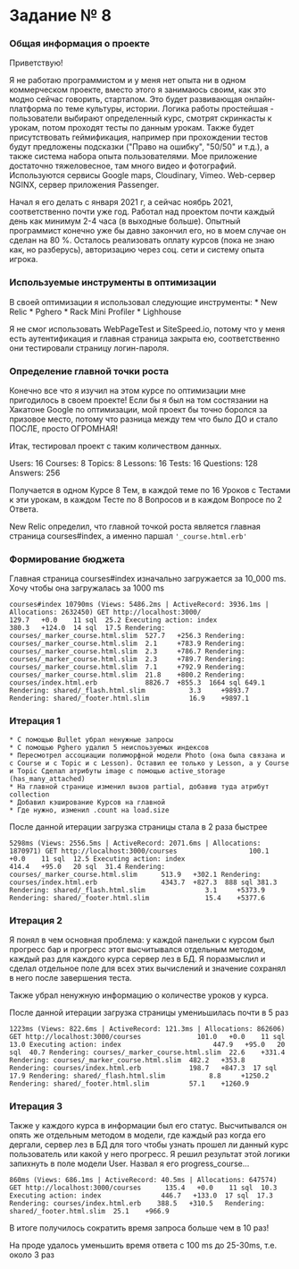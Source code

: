 # Задание № 8

### Общая информация о проекте

Приветствую!

Я не работаю программистом и у меня нет опыта ни в одном коммерческом проекте, вместо этого я занимаюсь своим, как это модно сейчас говорить, стартапом.
Это будет развивающая онлайн-платформа по теме культуры, истории. 
Логика работы простейшая - пользователи выбирают определенный курс, смотрят скринкасты к урокам, потом проходят тесты по данным урокам.
Также будет присутствовать геймификация, например при прохождении тестов будут предложены подсказки ("Право на ошибку", "50/50" и т.д.), а также система набора опыта пользователями.
Мое приложение достаточно тяжеловесное, там много видео и фотографий. Используются сервисы Google maps, Cloudinary, Vimeo. 
Web-сервер NGINX, сервер приложения Passenger.

Начал я его делать с января 2021 г, а сейчас ноябрь 2021, соответственно почти уже год. 
Работал над проектом почти каждый день как минимум 2-4 часа (в выходные больше). 
Опытный программист конечно уже бы давно закончил его, но в моем случае он сделан на 80 %. 
Осталось реализовать оплату курсов (пока не знаю как, но разберусь), авторизацию через соц. сети и систему опыта игрока.

### Используемые инструменты в оптимизации

В своей оптимизации я использовал следующие инструменты:
	* New Relic
	* Pghero
	* Rack Mini Profiler
	* Lighhouse

Я не смог использовать WebPageTest и SiteSpeed.io, потому что у меня есть аутентификация и главная страница закрыта ею, соответственно они тестировали страницу логин-пароля.

### Определение главной точки роста

Конечно все что я изучил на этом курсе по оптимизации мне пригодилось в своем проекте!
Если бы я был на том состязании на Хакатоне Google по оптимизации, мой проект бы точно боролся за призовое место, потому что разница между тем что было ДО и стало ПОСЛЕ, просто ОГРОМНАЯ!

Итак, тестировал проект с таким количеством данных.

Users: 16
Courses: 8
Topics: 8
Lessons: 16
Tests: 16
Questions: 128
Answers: 256

Получается в одном Курсе 8 Тем, в каждой теме по 16 Уроков с Тестами к эти урокам, в каждом Тесте по 8 Вопросов и в каждом Вопросе по 2 Ответа.

New Relic определил, что главной точкой роста является главная страница courses#index, а именно паршал `'_course.html.erb'`

### Формирование бюджета
Главная страница courses#index изначально загружается за 10_000 ms.
Хочу чтобы она загружалась за 1000 ms

`
courses#index
10790ms (Views: 5486.2ms | ActiveRecord: 3936.1ms | Allocations: 2632450)
 GET http://localhost:3000/ 					129.7 	+0.0 	11 sql 	25.2
  Executing action: index 						380.3 	+124.0 	14 sql 	17.5
   Rendering: courses/_marker_course.html.slim 	527.7 	+256.3
   Rendering: courses/_marker_course.html.slim 	2.1 	+783.9
   Rendering: courses/_marker_course.html.slim 	2.3 	+786.7
   Rendering: courses/_marker_course.html.slim 	2.3 	+789.7
   Rendering: courses/_marker_course.html.slim 	7.1 	+792.9
   Rendering: courses/_marker_course.html.slim 	21.8 	+800.2
   Rendering: courses/index.html.erb 			8826.7 	+855.3 	1664 sql 649.1
   Rendering: shared/_flash.html.slim 			3.3 	+9893.7
   Rendering: shared/_footer.html.slim 			16.9 	+9897.1
`

### Итерация 1

	* С помощью Bullet убрал ненужные запросы
	* С помощью Pghero удалил 5 неиспоьзуемых индексов
	* Пересмотрел ассоциации полиморфной модели Photo (она была связана и с Course и с Topic и с Lesson). Оставил ее только у Lesson, а у Course и Topic Сделал атрибуты image с помощью active_storage (has_many_attached)
	* На главной странице изменил вызов partial, добавив туда атрибут collection
	* Добавил кэширование Курсов на главной
	* Где нужно, изменил .count на load.size

После данной итерации загрузка страницы стала в 2 раза быстрее

`
5298ms (Views: 2556.5ms | ActiveRecord: 2071.6ms | Allocations: 1870971)
 GET http://localhost:3000/courses 					100.1 	+0.0 	11 sql 	12.5
  Executing action: index 							414.4 	+95.0 	20 sql 	31.4
   Rendering: courses/_marker_course.html.slim 		513.9 	+302.1
   Rendering: courses/index.html.erb 				4343.7 	+827.3 	888 sql 381.3
   Rendering: shared/_flash.html.slim 				3.1 	+5373.9
   Rendering: shared/_footer.html.slim 				15.4 	+5377.6
`

### Итерация 2

Я понял в чем основная проблема: у каждой панельки с курсом был прогресс бар и прогресс этот высчитывался отдельным методом, каждый раз для каждого курса сервер лез в БД. 
Я поразмыслил и сделал отдельное поле для всех этих вычислений и значение сохранял в него после завершения теста.

Также убрал ненужную информацию о количестве уроков у курса.

После данной итерации загрузка страницы умениьшилась почти в 5 раз

``
1223ms (Views: 822.6ms | ActiveRecord: 121.3ms | Allocations: 862606)
 GET http://localhost:3000/courses 				101.0 	+0.0 	11 sql 	13.0
  Executing action: index 						447.9 	+95.0 	20 sql 	40.7
   Rendering: courses/_marker_course.html.slim 	22.6 	+331.4 	
   Rendering: courses/_marker_course.html.slim 	482.2 	+353.8 	
   Rendering: courses/index.html.erb 			198.7 	+847.3 	17 sql 	17.9
   Rendering: shared/_flash.html.slim 			8.8 	+1250.2
   Rendering: shared/_footer.html.slim 			57.1 	+1260.9
``

### Итерация 3

Также у каждого курса в информации был его статус.
Высчитывался он опять же отдельным методом в модели, где каждый раз когда его дергали, сервер лез в БД для того чтобы узнать прошел ли данный курс пользователь или какой у него прогресс.
Я решил результат этой логики запихнуть в поле модели User. Назвал я его progress_course...

`
860ms (Views: 686.1ms | ActiveRecord: 40.5ms | Allocations: 647574)
 GET http://localhost:3000/courses      135.4   +0.0    11 sql  10.3
  Executing action: index               446.7   +133.0  17 sql  17.3
   Rendering: courses/index.html.erb    388.5   +310.5  
   Rendering: shared/_footer.html.slim  25.1    +966.9
`

В итоге получилось сократить время запроса больше чем в 10 раз!

На проде удалось уменьшить время ответа с 100 ms до 25-30ms, т.е. около 3 раз

